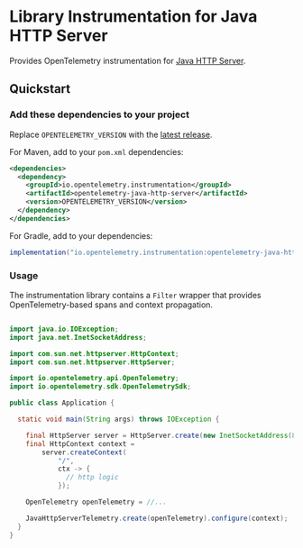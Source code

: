 # Library Instrumentation for Java HTTP Server

Provides OpenTelemetry instrumentation for [Java HTTP Server](https://docs.oracle.com/en/java/javase/21/docs/api/jdk.httpserver/module-summary.html).

## Quickstart

### Add these dependencies to your project

Replace `OPENTELEMETRY_VERSION` with the [latest
release](https://mvnrepository.com/artifact/io.opentelemetry.instrumentation/opentelemetry-java-http-server).

For Maven, add to your `pom.xml` dependencies:

```xml
<dependencies>
  <dependency>
    <groupId>io.opentelemetry.instrumentation</groupId>
    <artifactId>opentelemetry-java-http-server</artifactId>
    <version>OPENTELEMETRY_VERSION</version>
  </dependency>
</dependencies>
```

For Gradle, add to your dependencies:

```groovy
implementation("io.opentelemetry.instrumentation:opentelemetry-java-http-server:OPENTELEMETRY_VERSION")
```

### Usage

The instrumentation library contains a `Filter` wrapper that provides OpenTelemetry-based spans
and context propagation.

```java

import java.io.IOException;
import java.net.InetSocketAddress;

import com.sun.net.httpserver.HttpContext;
import com.sun.net.httpserver.HttpServer;

import io.opentelemetry.api.OpenTelemetry;
import io.opentelemetry.sdk.OpenTelemetrySdk;

public class Application {

  static void main(String args) throws IOException {

    final HttpServer server = HttpServer.create(new InetSocketAddress(8080), 0);
    final HttpContext context =
        server.createContext(
            "/",
            ctx -> {
              // http logic
            });

    OpenTelemetry openTelemetry = //...

    JavaHttpServerTelemetry.create(openTelemetry).configure(context);
  }
}
```
